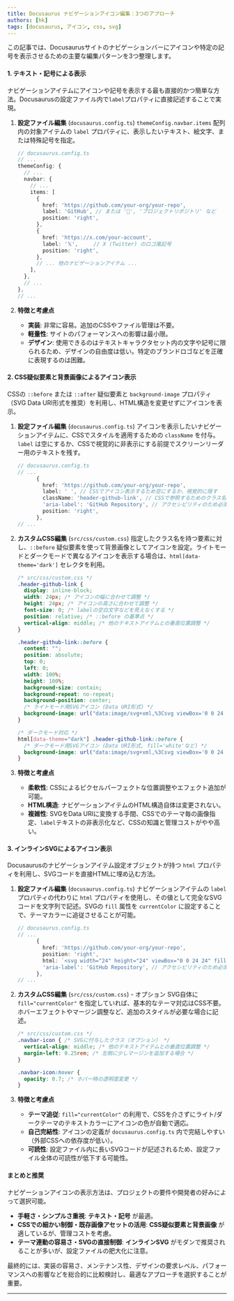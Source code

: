 ```yaml
---
title: Docusaurus ナビゲーションアイコン編集：3つのアプローチ
authors: [hk]
tags: [docusaurus, アイコン, css, svg]
---
```


この記事では、Docusaurusサイトのナビゲーションバーにアイコンや特定の記号を表示させるための主要な編集パターンを3つ整理します。


#### 1. テキスト・記号による表示

ナビゲーションアイテムにアイコンや記号を表示する最も直接的かつ簡単な方法。Docusaurusの設定ファイル内で`label`プロパティに直接記述することで実現。

<!-- truncate -->

1.  **設定ファイル編集** (`docusaurus.config.ts`)
    `themeConfig.navbar.items` 配列内の対象アイテムの `label` プロパティに、表示したいテキスト、絵文字、または特殊記号を指定。

    ```typescript
    // docusaurus.config.ts
    // ...
    themeConfig: {
      // ...
      navbar: {
        // ...
        items: [
          {
            href: 'https://github.com/your-org/your-repo',
            label: 'GitHub', // または '🐙', 'プロジェクトリポジトリ' など
            position: 'right',
          },
          {
            href: 'https://x.com/your-account',
            label: '𝕏',     // X (Twitter) のロゴ風記号
            position: 'right',
          },
          // ... 他のナビゲーションアイテム ...
        ],
      },
      // ...
    },
    // ...
    ```

2.  **特徴と考慮点**
    *   **実装**: 非常に容易。追加のCSSやファイル管理は不要。
    *   **軽量性**: サイトのパフォーマンスへの影響は最小限。
    *   **デザイン**: 使用できるのはテキストキャラクタセット内の文字や記号に限られるため、デザインの自由度は低い。特定のブランドロゴなどを正確に表現するのは困難。

#### 2. CSS疑似要素と背景画像によるアイコン表示

CSSの `::before` または `::after` 疑似要素と `background-image` プロパティ（SVG Data URI形式を推奨）を利用し、HTML構造を変更せずにアイコンを表示。

1.  **設定ファイル編集** (`docusaurus.config.ts`)
    アイコンを表示したいナビゲーションアイテムに、CSSでスタイルを適用するための `className` を付与。`label` は空にするか、CSSで視覚的に非表示にする前提でスクリーンリーダー用のテキストを残す。

    ```typescript
    // docusaurus.config.ts
    // ...
          {
            href: 'https://github.com/your-org/your-repo',
            label: ' ', // CSSでアイコン表示するため空にするか、視覚的に隠す
            className: 'header-github-link', // CSSで参照するためのクラス名
            'aria-label': 'GitHub Repository', // アクセシビリティのため必須
            position: 'right',
          },
    // ...
    ```

2.  **カスタムCSS編集** (`src/css/custom.css`)
    指定したクラス名を持つ要素に対し、`::before` 疑似要素を使って背景画像としてアイコンを設定。ライトモードとダークモードで異なるアイコンを表示する場合は、`html[data-theme='dark']` セレクタを利用。

    ```css
    /* src/css/custom.css */
    .header-github-link {
      display: inline-block;
      width: 24px; /* アイコンの幅に合わせて調整 */
      height: 24px; /* アイコンの高さに合わせて調整 */
      font-size: 0; /* labelの空白文字などを見えなくする */
      position: relative; /* ::before の基準点 */
      vertical-align: middle; /* 他のテキストアイテムとの垂直位置調整 */
    }

    .header-github-link::before {
      content: "";
      position: absolute;
      top: 0;
      left: 0;
      width: 100%;
      height: 100%;
      background-size: contain;
      background-repeat: no-repeat;
      background-position: center;
      /* ライトモード用SVGアイコン (Data URI形式) */
      background-image: url("data:image/svg+xml,%3Csvg viewBox='0 0 24 24' xmlns='http://www.w3.org/2000/svg'%3E%3Cpath d='M12 ... Z'/%3E%3C/svg%3E");
    }

    /* ダークモード対応 */
    html[data-theme="dark"] .header-github-link::before {
      /* ダークモード用SVGアイコン (Data URI形式, fill='white'など) */
      background-image: url("data:image/svg+xml,%3Csvg viewBox='0 0 24 24' xmlns='http://www.w3.org/2000/svg'%3E%3Cpath fill='white' d='M12 ... Z'/%3E%3C/svg%3E");
    }
    ```

3.  **特徴と考慮点**
    *   **柔軟性**: CSSによるピクセルパーフェクトな位置調整やエフェクト追加が可能。
    *   **HTML構造**: ナビゲーションアイテムのHTML構造自体は変更されない。
    *   **複雑性**: SVGをData URIに変換する手間、CSSでのテーマ毎の画像指定、`label`テキストの非表示化など、CSSの知識と管理コストがやや高い。

#### 3. インラインSVGによるアイコン表示

Docusaurusのナビゲーションアイテム設定オブジェクトが持つ `html` プロパティを利用し、SVGコードを直接HTMLに埋め込む方法。

1.  **設定ファイル編集** (`docusaurus.config.ts`)
    ナビゲーションアイテムの `label` プロパティの代わりに `html` プロパティを使用し、その値として完全なSVGコードを文字列で記述。SVGの `fill` 属性を `currentColor` に設定することで、テーマカラーに追従させることが可能。

    ```typescript
    // docusaurus.config.ts
    // ...
          {
            href: 'https://github.com/your-org/your-repo',
            position: 'right',
            html: `<svg width="24" height="24" viewBox="0 0 24 24" fill="currentColor" xmlns="http://www.w3.org/2000/svg" class="navbar-icon" aria-hidden="true"><path d="M12 ... Z"/></svg>`, // SVGコードを直接記述
            'aria-label': 'GitHub Repository', // アクセシビリティのため必須
          },
    // ...
    ```

2.  **カスタムCSS編集** (`src/css/custom.css`) - オプション
    SVG自体に `fill="currentColor"` を指定していれば、基本的なテーマ対応はCSS不要。ホバーエフェクトやマージン調整など、追加のスタイルが必要な場合に記述。

    ```css
    /* src/css/custom.css */
    .navbar-icon { /* SVGに付与したクラス（オプション） */
      vertical-align: middle; /* 他のテキストアイテムとの垂直位置調整 */
      margin-left: 0.25rem; /* 左側に少しマージンを追加する場合 */
    }

    .navbar-icon:hover {
      opacity: 0.7; /* ホバー時の透明度変更 */
    }
    ```

3.  **特徴と考慮点**
    *   **テーマ追従**: `fill="currentColor"` の利用で、CSSを介さずにライト/ダークテーマのテキストカラーにアイコンの色が自動で適応。
    *   **自己完結性**: アイコンの定義が `docusaurus.config.ts` 内で完結しやすい（外部CSSへの依存度が低い）。
    *   **可読性**: 設定ファイル内に長いSVGコードが記述されるため、設定ファイル全体の可読性が低下する可能性。

#### まとめと推奨

ナビゲーションアイコンの表示方法は、プロジェクトの要件や開発者の好みによって選択可能。

*   **手軽さ・シンプルさ重視**: **テキスト・記号** が最適。
*   **CSSでの細かい制御・既存画像アセットの活用**: **CSS疑似要素と背景画像** が適しているが、管理コストを考慮。
*   **テーマ連動の容易さ・SVGの直接制御**: **インラインSVG** がモダンで推奨されることが多いが、設定ファイルの肥大化に注意。

最終的には、実装の容易さ、メンテナンス性、デザインの要求レベル、パフォーマンスへの影響などを総合的に比較検討し、最適なアプローチを選択することが重要。

---